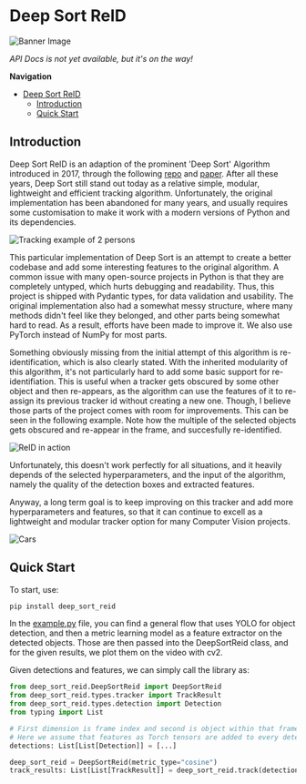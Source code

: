 # Deep Sort ReID

![Banner Image](https://github.com/cajmorgan/deep_sort_reid/blob/master/material/banner.png)


*API Docs is not yet available, but it's on the way!* 

**Navigation**
- [Deep Sort ReID](#deep-sort-reid)
  - [Introduction](#introduction)
  - [Quick Start](#quick-start)

## Introduction
Deep Sort ReID is an adaption of the prominent 'Deep Sort' Algorithm introduced in 2017, through the following [repo](https://github.com/nwojke/deep_sort) and [paper](https://arxiv.org/pdf/1703.07402). After all these years, Deep Sort still stand out today as a relative simple, modular, lightweight and efficient tracking algorithm. Unfortunately, the original implementation has been abandoned for many years, and usually requires some customisation to make it work with a modern versions of Python and its dependencies. 

![Tracking example of 2 persons](https://github.com/cajmorgan/deep_sort_reid/blob/master/material/walking.webp)


This particular implementation of Deep Sort is an attempt to create a better codebase and add some interesting features to the original algorithm. A common issue with many open-source projects in Python is that they are completely untyped, which hurts debugging and readability. Thus, this project is shipped with Pydantic types, for data validation and usability. The original implementation also had a somewhat messy structure, where many methods didn't feel like they belonged, and other parts being somewhat hard to read. As a result, efforts have been made to improve it. We also use PyTorch instead of NumPy for most parts. 

Something obviously missing from the initial attempt of this algorithm is re-identification, which is also clearly stated. With the inherited modularity of this algorithm, it's not particularly hard to add some basic support for re-identifiation. This is useful when a tracker gets obscured by some other object and then re-appears, as the algorithm can use the features of it to re-assign its previous tracker id without creating a new one. Though, I believe those parts of the project comes with room for improvements. This can be seen in the following example. Note how the multiple of the selected objects gets obscured and re-appear in the frame, and succesfully re-identified.

![ReID in action](https://github.com/cajmorgan/deep_sort_reid/blob/master/material/walking-reid.webp)

Unfortunately, this doesn't work perfectly for all situations, and it heavily depends of the selected hyperparameters, and the input of the algorithm, namely the quality of the detection boxes and extracted features. 

Anyway, a long term goal is to keep improving on this tracker and add more hyperparameters and features, so that it can continue to excell as a lightweight and modular tracker option for many Computer Vision projects. 

![Cars](https://github.com/cajmorgan/deep_sort_reid/blob/master/material/cars.webp)

## Quick Start

To start, use:
```bash
pip install deep_sort_reid
```

In the [example.py](./example.py) file, you can find a general flow that uses YOLO for object detection, and then a metric learning model as a feature extractor on the detected objects. Those are then passed into the DeepSortReid class, and for the given results, we plot them on the video with cv2. 

Given detections and features, we can simply call the library as:

```python
from deep_sort_reid.DeepSortReid import DeepSortReid
from deep_sort_reid.types.tracker import TrackResult
from deep_sort_reid.types.detection import Detection
from typing import List

# First dimension is frame index and second is object within that frame
# Here we assume that features as Torch tensors are added to every detection
detections: List[List[Detection]] = [...]

deep_sort_reid = DeepSortReid(metric_type="cosine")
track_results: List[List[TrackResult]] = deep_sort_reid.track(detections)
```



